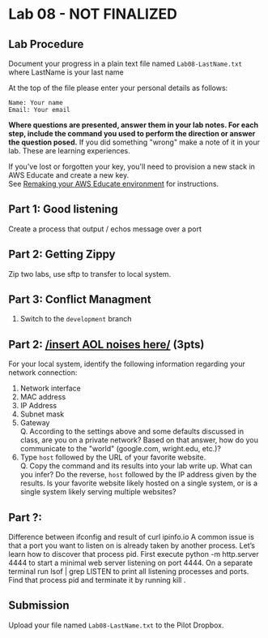 # Lab 08 - NOT FINALIZED

## Lab Procedure

Document your progress in a plain text file named `Lab08-LastName.txt`  
where LastName is your last name

At the top of the file please enter your personal details as follows:

```
Name: Your name
Email: Your email

```

**Where questions are presented, answer them in your lab notes. For each step, include the command you used to perform the direction or answer the question posed.** If you did something "wrong" make a note of it in your lab. These are learning experiences.

If you've lost or forgotten your key, you'll need to provision a new stack in AWS Educate and create a new key.  
See [Remaking your AWS Educate environment](../../..) for instructions.

## Part 1: Good listening

Create a process that output / echos message over a port

## Part 2: Getting Zippy

Zip two labs, use sftp to transfer to local system.

## Part 3: Conflict Managment

1. Switch to the `development` branch

## Part 2: [/insert AOL noises here/](https://www.youtube.com/watch?v=D1UY7eDRXrs) (3pts)

For your local system, identify the following information regarding your network connection:

1. Network interface
2. MAC address
3. IP Address
4. Subnet mask
5. Gateway  
   Q. According to the settings above and some defaults discussed in class, are you on a private network? Based on that answer, how do you communicate to the "world" (google.com, wright.edu, etc.)?
6. Type `host` followed by the URL of your favorite website.  
   Q. Copy the command and its results into your lab write up. What can you infer? Do the reverse, `host` followed by the IP address given by the results. Is your favorite website likely hosted on a single system, or is a single system likely serving multiple websites?

## Part ?:

Difference between ifconfig and result of curl ipinfo.io
A common issue is that a port you want to listen on is already taken by another process. Let’s learn how to discover that process pid. First execute python -m http.server 4444 to start a minimal web server listening on port 4444. On a separate terminal run lsof | grep LISTEN to print all listening processes and ports. Find that process pid and terminate it by running kill <PID>.

## Submission

Upload your file named `Lab08-LastName.txt` to the Pilot Dropbox.

